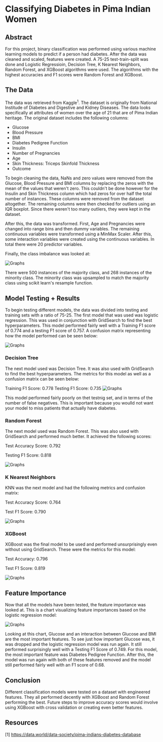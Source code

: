 # Classifying Diabetes in Pima Indian Women

## Abstract

For this project, binary classification was performed using various machine learning models to predict if a person had diabetes. After the data was cleaned and scaled, features were created. A 75-25 test-train-split was done and Logistic Regressioin, Decision Tree, K Nearest Neighbors, Random Forest, and XGBoost algorithms were used. The algorithms with the highest accuracies and F1 scores were Random Forest and XGBoost. 

## The Data
The data was retrieved from Kaggle<sup>1</sup>. The dataset is originally from National Institude of Diabetes and Digestive and Kidney Diseases. The data looks specifically at attributes of women over the age of 21 that are of Pima Indian heritage. The original dataset includes the following columns:
- Glucose
- Blood Pressure
- BMI
- Diabetes Pedigree Function
- Insulin
- Number of Pregnancies
- Age
- Skin Thickness: Triceps Skinfold Thickness 
- Outcome

To begin cleaning the data, NaNs and zero values were removed from the Glucose, Blood Pressure and BMI columns by replacing the zeros with the mean of the values that weren't zero. This couldn't be done however for the Insulin and Skin Thickness column which had zeros for over half the total number of instances. These columns were removed from the dataset altogether. The remaining columns were then checked for outliers using an IQR boxplot. Since there weren't too many outliers, they were kept in the dataset. 

After this, the data was transformed. First, Age and Pregnancies were changed into range bins and then dummy variables. The remaining continuous variables were transformed using a MinMax Scaler. After this, some interaction variables were created using the continuous variables. In total there were 20 predictor variables. 


Finally, the class imbalance was looked at:

![Graphs](https://github.com/AR3441/PimaIndiansDiabetes/blob/master/Graphs/ClassImbalance.png)

There were 500 instances of the majority class, and 268 instances of the minority class. The minority class was upsampled to match the majority class using scikit learn's resample function. 

## Model Testing + Results
To begin testing different models, the data was divided into testing and training sets with a ratio of 75-25. The first model that was used was logistic regression. This was used in conjunction with GridSearch to find the best hyperparameters. This model performed fairly well with a Training F1 score of 0.774 and a testing F1 score of 0.757. A confusion matrix representing how the model performed can be seen below:

![Graphs](https://github.com/AR3441/PimaIndiansDiabetes/blob/master/Graphs/Logistic%20Regressioin%20Confusion%20Matrix.png)

### Decision Tree 
The next model used was Decision Tree. It was also used with GridSearch to find the best hyperparameters.
The metrics for this model as well as a confusion matrix can be seen below: 

Training F1 Score: 0.778
Testing F1 Score: 0.735                                                                                                                 ![Graphs](https://github.com/AR3441/PimaIndiansDiabetes/blob/master/Graphs/Decision%20Tree%20Confusion%20Matrix.png)

This model performed fairly poorly on thet testnig set, and in terms of the number of false negatives. This is important because you woulld not want your model to miss patients that actually have diabetes. 

### Random Forest
The next model used was Random Forest. This was also used with GridSearch and performed much better. It achieved the following scores:

Test Accuracy Score: 0.792

Testing F1 Score: 0.818

![Graphs](https://github.com/AR3441/PimaIndiansDiabetes/blob/master/Graphs/Random%20Forest%20Confusion%20Matrix.png)

### K Nearest Neighbors

KNN was the next model and had the following metrics and confusion matrix: 

Test Accuracy Score: 0.764
               
Test F1 Score: 0.790

![Graphs](https://github.com/AR3441/PimaIndiansDiabetes/blob/master/Graphs/KNN%20Confusion%20Matrix.png)

### XGBoost

XGBoost was the final model to be used and performed unsurprisingly even without using GridSearch. These were the metrics for this model:

Test Accuracy: 0.796

Test F1 Score: 0.819

![Graphs](https://github.com/AR3441/PimaIndiansDiabetes/blob/master/Graphs/KNN%20Confusion%20Matrix.png)

## Feature Importance

Now that all the models have been tested, the feature importance was looked at. This is a chart visualizing feature importances based on the logistic regression model:

![Graphs](https://github.com/AR3441/PimaIndiansDiabetes/blob/master/Graphs/logistic%20regression%20feature%20importance.png)

Looking at this chart, Glucose and an interaction between Glucose and BMI are the most important features. To see just how important Glucose was, it was dropped and the logistic regression model was run again. It still performed surprisingly well with a Testing F1 Score of 0.749. For this model, the most important feature was Diabetes Pedigree Function. After this, the model was run again with both of these features removed and the model still performed fairly well with an F1 score of 0.68. 

## Conclusion
Different classification models were tested on a dataset with engineered features. They all performed decently with XGBoost and Random Forest performing the best. Future steps to improve accuracy scores would involve using XGBoost with cross validation or creating even better features. 

## Resources 
[1] https://data.world/data-society/pima-indians-diabetes-database
